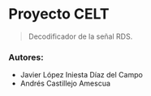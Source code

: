 
# Proyecto CELT
> Decodificador de la señal RDS.

### Autores:
- Javier López Iniesta Díaz del Campo
- Andrés Castillejo Amescua
